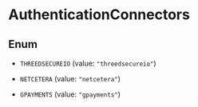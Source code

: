 

# AuthenticationConnectors

## Enum


* `THREEDSECUREIO` (value: `"threedsecureio"`)

* `NETCETERA` (value: `"netcetera"`)

* `GPAYMENTS` (value: `"gpayments"`)



